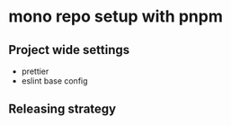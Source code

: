 # mono repo setup with pnpm

## Project wide settings

- prettier
- eslint base config

## Releasing strategy
